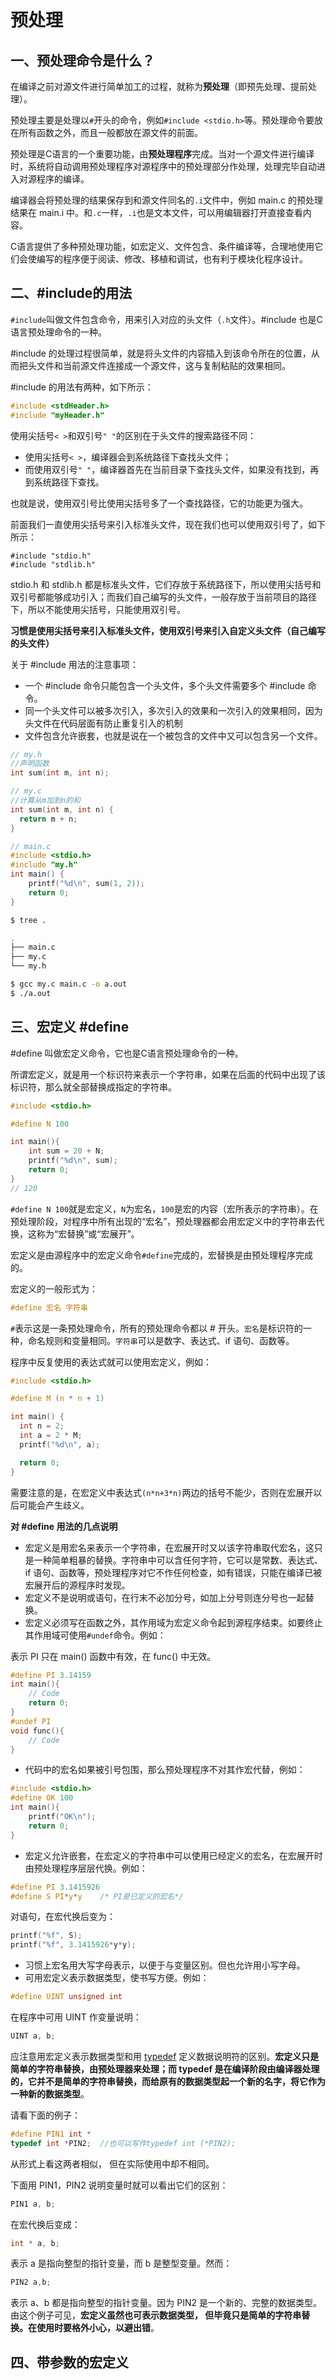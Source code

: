 # 预处理

## 一、预处理命令是什么？

在编译之前对源文件进行简单加工的过程，就称为**预处理**（即预先处理、提前处理）。

预处理主要是处理以`#`开头的命令，例如`#include <stdio.h>`等。预处理命令要放在所有函数之外，而且一般都放在源文件的前面。

预处理是C语言的一个重要功能，由**预处理程序**完成。当对一个源文件进行编译时，系统将自动调用预处理程序对源程序中的预处理部分作处理，处理完毕自动进入对源程序的编译。

编译器会将预处理的结果保存到和源文件同名的`.i`文件中，例如 main.c 的预处理结果在 main.i 中。和`.c`一样，`.i`也是文本文件，可以用编辑器打开直接查看内容。

C语言提供了多种预处理功能，如宏定义、文件包含、条件编译等，合理地使用它们会使编写的程序便于阅读、修改、移植和调试，也有利于模块化程序设计。

## 二、#include的用法

`#include`叫做文件包含命令，用来引入对应的头文件（`.h`文件）。#include 也是C语言预处理命令的一种。

\#include 的处理过程很简单，就是将头文件的内容插入到该命令所在的位置，从而把头文件和当前源文件连接成一个源文件，这与复制粘贴的效果相同。

\#include 的用法有两种，如下所示：

```c
#include <stdHeader.h>
#include "myHeader.h"
```

使用尖括号`< >`和双引号`" "`的区别在于头文件的搜索路径不同：

- 使用尖括号`< >`，编译器会到系统路径下查找头文件；
- 而使用双引号`" "`，编译器首先在当前目录下查找头文件，如果没有找到，再到系统路径下查找。


也就是说，使用双引号比使用尖括号多了一个查找路径，它的功能更为强大。

前面我们一直使用尖括号来引入标准头文件，现在我们也可以使用双引号了，如下所示：

```
#include "stdio.h"
#include "stdlib.h"
```

stdio.h 和 stdlib.h 都是标准头文件，它们存放于系统路径下，所以使用尖括号和双引号都能够成功引入；而我们自己编写的头文件，一般存放于当前项目的路径下，所以不能使用尖括号，只能使用双引号。

**习惯是使用尖括号来引入标准头文件，使用双引号来引入自定义头文件（自己编写的头文件）**

关于 #include 用法的注意事项：

- 一个 #include 命令只能包含一个头文件，多个头文件需要多个 #include 命令。
- 同一个头文件可以被多次引入，多次引入的效果和一次引入的效果相同，因为头文件在代码层面有防止重复引入的机制
- 文件包含允许嵌套，也就是说在一个被包含的文件中又可以包含另一个文件。

```c
// my.h
//声明函数
int sum(int m, int n);

// my.c
//计算从m加到n的和
int sum(int m, int n) {
  return m + n;
}

// main.c
#include <stdio.h>
#include "my.h"
int main() {
    printf("%d\n", sum(1, 2));
    return 0;
}
```



```bash
$ tree .

.
├── main.c
├── my.c
└── my.h

$ gcc my.c main.c -o a.out
$ ./a.out
```

## 三、宏定义 #define

\#define 叫做宏定义命令，它也是C语言预处理命令的一种。

所谓宏定义，就是用一个标识符来表示一个字符串，如果在后面的代码中出现了该标识符，那么就全部替换成指定的字符串。

```c
#include <stdio.h>

#define N 100

int main(){
    int sum = 20 + N;
    printf("%d\n", sum);
    return 0;
}
// 120
```

`#define N 100`就是宏定义，`N`为宏名，`100`是宏的内容（宏所表示的字符串）。在预处理阶段，对程序中所有出现的“宏名”，预处理器都会用宏定义中的字符串去代换，这称为“宏替换”或“宏展开”。

宏定义是由源程序中的宏定义命令`#define`完成的，宏替换是由预处理程序完成的。

宏定义的一般形式为：

```c
#define 宏名 字符串
```

`#`表示这是一条预处理命令，所有的预处理命令都以 # 开头。`宏名`是标识符的一种，命名规则和变量相同。`字符串`可以是数字、表达式、if 语句、函数等。

程序中反复使用的表达式就可以使用宏定义，例如：

```c
#include <stdio.h>

#define M (n * n + 1)

int main() {
  int n = 2;
  int a = 2 * M;
  printf("%d\n", a);

  return 0;
}
```

需要注意的是，在宏定义中表达式`(n*n+3*n)`两边的括号不能少，否则在宏展开以后可能会产生歧义。

**对 #define 用法的几点说明**

- 宏定义是用宏名来表示一个字符串，在宏展开时又以该字符串取代宏名，这只是一种简单粗暴的替换。字符串中可以含任何字符，它可以是常数、表达式、if 语句、函数等，预处理程序对它不作任何检查，如有错误，只能在编译已被宏展开后的源程序时发现。
-  宏定义不是说明或语句，在行末不必加分号，如加上分号则连分号也一起替换。
- 宏定义必须写在函数之外，其作用域为宏定义命令起到源程序结束。如要终止其作用域可使用`#undef`命令。例如：

表示 PI 只在 main() 函数中有效，在 func() 中无效。

```c
#define PI 3.14159
int main(){
    // Code
    return 0;
}
#undef PI
void func(){
    // Code
}
```

- 代码中的宏名如果被引号包围，那么预处理程序不对其作宏代替，例如：

```c
#include <stdio.h>
#define OK 100
int main(){
    printf("OK\n");
    return 0;
}
```

- 宏定义允许嵌套，在宏定义的字符串中可以使用已经定义的宏名，在宏展开时由预处理程序层层代换。例如：

```c
#define PI 3.1415926
#define S PI*y*y    /* PI是已定义的宏名*/
```

对语句，在宏代换后变为：

```c
printf("%f", S);
printf("%f", 3.1415926*y*y);
```

- 习惯上宏名用大写字母表示，以便于与变量区别。但也允许用小写字母。
-  可用宏定义表示数据类型，使书写方便。例如：

```c
#define UINT unsigned int
```

在程序中可用 UINT 作变量说明：

```c
UINT a, b;
```

应注意用宏定义表示数据类型和用 [typedef](http://m.biancheng.net/cpp/html/100.html) 定义数据说明符的区别。**宏定义只是简单的字符串替换，由预处理器来处理；而 typedef 是在编译阶段由编译器处理的，它并不是简单的字符串替换，而给原有的数据类型起一个新的名字，将它作为一种新的数据类型**。

请看下面的例子：

```c
#define PIN1 int *
typedef int *PIN2;  //也可以写作typedef int (*PIN2);
```

从形式上看这两者相似， 但在实际使用中却不相同。

下面用 PIN1，PIN2 说明变量时就可以看出它们的区别：

```c
PIN1 a, b;
```

在宏代换后变成：

```c
int * a, b;
```

表示 a 是指向整型的指针变量，而 b 是整型变量。然而：

```c
PIN2 a,b;
```

表示 a、b 都是指向整型的指针变量。因为 PIN2 是一个新的、完整的数据类型。由这个例子可见，**宏定义虽然也可表示数据类型， 但毕竟只是简单的字符串替换。在使用时要格外小心，以避出错**。

## 四、带参数的宏定义


